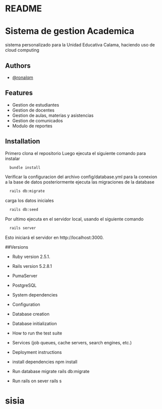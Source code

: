 # README


# Sistema de gestion  Academica 

sistema personalizado para la Unidad Educativa Calama, haciendo uso de cloud computing 



## Authors

- [@ronalqm](https://www.github.com/ronalqm)


## Features

- Gestion de estudiantes
- Gestion de docentes
- Gestion de aulas, materias y asistencias
- Gestion de comunicados
- Modulo de reportes


## Installation

Primero clona el repositorio
Luego ejecuta el siguiente comando para instalar 

```bash
  bundle install
```

Verificar la configuracion del archivo config/database.yml para la conexion a la base de datos
posteriormente ejecuta las migraciones de la database

```bash
  rails db:migrate
```


carga los datos iniciales

```bash
  rails db:seed
```

Por ultimo ejecuta en el servidor local, usando el siguiente comando

```bash
  rails server
```

Esto iniciará el servidor en http://localhost:3000.

##Versions

* Ruby version 2.5.1.

* Rails version 5.2.8.1

* PumaServer

* PostgreSQL

* System dependencies

* Configuration

* Database creation

* Database initialization

* How to run the test suite

* Services (job queues, cache servers, search engines, etc.)

* Deployment instructions

* install dependencies npm install

* Run database migrate rails db:migrate

* Run rails on sever rails s
# sisia
